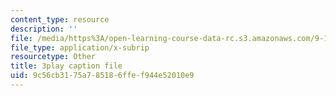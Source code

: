 ```yaml
---
content_type: resource
description: ''
file: /media/https%3A/open-learning-course-data-rc.s3.amazonaws.com/9-14-brain-structure-and-its-origins-spring-2014/9c56cb3175a785186ffef944e52010e9_555139.srt
file_type: application/x-subrip
resourcetype: Other
title: 3play caption file
uid: 9c56cb31-75a7-8518-6ffe-f944e52010e9
---
```

